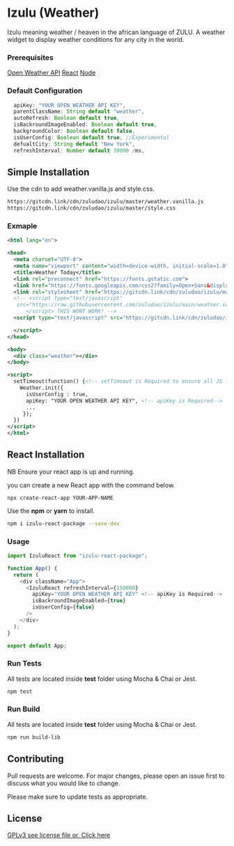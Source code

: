 #  Izulu (Weather) 

Izulu meaning weather / heaven in the african language of ZULU. 
A weather widget to display weather conditions for any city in the world. 

### Prerequisites

[Open Weather API](https://openweathermap.org/)
[React](https://reactjs.org)
[Node](https://nodejs.org)


### Default Configuration
```typescript
  apiKey: "YOUR OPEN WEATHER API KEY",
  parentClassName: String default "weather",
  autoRefresh: Boolean default true,
  isBackroundImageEnabled: Boolean default true,
  backgroundColor: Boolean default false,
  isUserConfig: Boolean default true, //Experimental
  defualtCity: String default "New York",
  refreshInterval: Number default 30000 /ms,
```

## Simple Installation

Use the cdn to add weather.vanilla.js and style.css.

```bash
https://gitcdn.link/cdn/zuludao/izulu/master/weather.vanilla.js
https://gitcdn.link/cdn/zuludao/izulu/master/style.css
```

### Exmaple

```xml
<html lang="en">

<head>
  <meta charset="UTF-8">
  <meta name="viewport" content="width=device-width, initial-scale=1.0">
  <title>Weather Today</title>
  <link rel="preconnect" href="https://fonts.gstatic.com">
  <link href="https://fonts.googleapis.com/css2?family=Open+Sans&display=swap" rel="stylesheet">
  <link rel="stylesheet" href="https://gitcdn.link/cdn/zuludao/izulu/master/style.css">
  <!-- <script type="test/javascript"
   src="https://raw.githubusercontent.com/zuludao/izulu/main/weather.vanilla.js">
      </script> THIS WONT WORK! -->
  <script type="text/javascript" src="https://gitcdn.link/cdn/zuludao/izulu/main/weather.vanilla.js">

  </script>
</head>

<body>
  <div class="weather"></div>
</body>

<script>
  setTimeout(function() {<!-- setTimeout is Required to ensure all JS loads -->
    Weather.init({ 
      isUserConfig : true, 
      apiKey: "YOUR OPEN WEATHER API KEY", <!-- apiKey is Required-->
      ...
     });
  })
</script>
</html>
```
##
## React Installation

NB Ensure your react app is up and running.

you can create a new React app with the command below.

```
npx create-react-app YOUR-APP-NAME
```

Use the __npm__ or __yarn__ to install.

```bash
npm i izulu-react-package --save-dev
```

### Usage

```javascript
import IzuluReact from "izulu-react-package";

function App() {
  return (
    <div className="App">
      <IzuluReact refreshInterval={150000} 
        apiKey="YOUR OPEN WEATHER API KEY" <!-- apiKey is Required-->
        isBackroundImageEnabled={true} 
        isUserConfig={false}
      />
    </div>
  );
}

export default App;
```

### Run Tests

All tests are located inside __test__ folder using Mocha & Chai or Jest.

```bash
npm test
```
### Run Build

All tests are located inside __test__ folder using Mocha & Chai or Jest.

```bash
npm run build-lib
```

## Contributing
Pull requests are welcome. For major changes, please open an issue first to discuss what you would like to change.


Please make sure to update tests as appropriate.

## License
[GPLv3 see license file or, Click here](https://choosealicense.com/licenses/agpl-3.0/)
